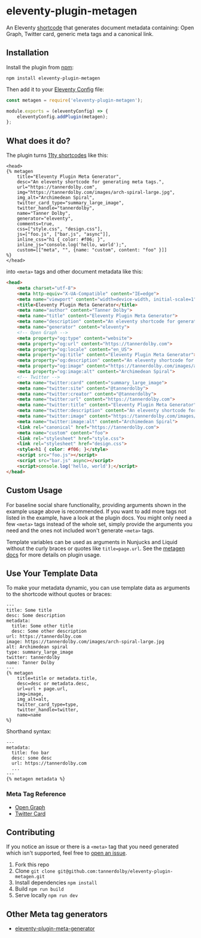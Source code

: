 # eleventy-plugin-metagen
An Eleventy [shortcode](https://www.11ty.dev/docs/shortcodes/) that generates document metadata containing: Open Graph, Twitter card, generic meta tags and a canonical link.

## Installation
Install the plugin from [npm](https://www.npmjs.com/package/eleventy-plugin-metagen):

```
npm install eleventy-plugin-metagen
```

Then add it to your [Eleventy Config](https://www.11ty.dev/docs/config/) file:

```js
const metagen = require('eleventy-plugin-metagen');

module.exports = (eleventyConfig) => {
    eleventyConfig.addPlugin(metagen);
};
```

## What does it do?
The plugin turns [11ty shortcodes](https://www.11ty.dev/docs/shortcodes/) like this:

```nunjucks
<head>
{% metagen
    title="Eleventy Plugin Meta Generator",
    desc="An eleventy shortcode for generating meta tags.",
    url="https://tannerdolby.com",
    img="https://tannerdolby.com/images/arch-spiral-large.jpg",
    img_alt="Archimedean Spiral",
    twitter_card_type="summary_large_image",
    twitter_handle="tannerdolby",
    name="Tanner Dolby",
    generator="eleventy",
    comments=true,
    css=["style.css", "design.css"],
    js=["foo.js", ["bar.js", "async"]],
    inline_css="h1 { color: #f06; }",
    inline_js="console.log('hello, world');",
    custom=[["meta", "", {name: "custom", content: "foo" }]]
%}
</head>
```
into `<meta>` tags and other document metadata like this:

```html
<head>
	<meta charset="utf-8">
    <meta http-equiv="X-UA-Compatible" content="IE=edge">
    <meta name="viewport" content="width=device-width, initial-scale=1">
    <title>Eleventy Plugin Meta Generator</title>
    <meta name="author" content="Tanner Dolby">
    <meta name="title" content="Eleventy Plugin Meta Generator">
    <meta name="description" content="An eleventy shortcode for generating meta tags.">
    <meta name="generator" content="eleventy">
    <!-- Open Graph -->
    <meta property="og:type" content="website">
    <meta property="og:url" content="https://tannerdolby.com">
    <meta property="og:locale" content="en_US">
    <meta property="og:title" content="Eleventy Plugin Meta Generator">
    <meta property="og:description" content="An eleventy shortcode for generating meta tags.">
    <meta property="og:image" content="https://tannerdolby.com/images/arch-spiral-large.jpg">
    <meta property="og:image:alt" content="Archimedean Spiral">
    <!-- Twitter -->
    <meta name="twitter:card" content="summary_large_image">
    <meta name="twitter:site" content="@tannerdolby">
    <meta name="twitter:creator" content="@tannerdolby">
    <meta name="twitter:url" content="https://tannerdolby.com">
    <meta name="twitter:title" content="Eleventy Plugin Meta Generator">
    <meta name="twitter:description" content="An eleventy shortcode for generating meta tags.">
    <meta name="twitter:image" content="https://tannerdolby.com/images/arch-spiral-large.jpg">
    <meta name="twitter:image:alt" content="Archimedean Spiral">
    <link rel="canonical" href="https://tannerdolby.com">
    <meta name="custom" content="foo">
    <link rel="stylesheet" href="style.css">
    <link rel="stylesheet" href="design.css">
    <style>h1 { color: #f06; }</style>
    <script src="foo.js"></script>
    <script src="bar.js" async></script>
    <script>console.log('hello, world');</script>
</head>
```

## Custom Usage
For baseline social share functionality, providing arguments shown in the example usage above is recommended. If you want to add more tags not listed in the example, have a look at the plugin docs. You might only need a few `<meta>` tags instead of the whole set, simply provide the arguments you need and the ones not included won't generate `<meta>` tags.

Template variables can be used as arguments in Nunjucks and Liquid without the curly braces or quotes like `title=page.url`. See the [metagen docs](https://metagendocs.netlify.app/) for more details on plugin usage.

## Use Your Template Data
To make your metadata dynamic, you can use template data as arguments to the shortcode without quotes or braces:

```nunjucks
---
title: Some title
desc: Some description
metadata:
  title: Some other title
  desc: Some other description
url: https://tannerdolby.com
image: https://tannerdolby.com/images/arch-spiral-large.jpg
alt: Archimedean spiral
type: summary_large_image 
twitter: tannerdolby
name: Tanner Dolby
---
{% metagen
    title=title or metadata.title,
    desc=desc or metadata.desc,
    url=url + page.url,
    img=image,
    img_alt=alt,
    twitter_card_type=type,
    twitter_handle=twitter,
    name=name
%}
```

Shorthand syntax:

```njk
---
metadata:
  title: foo bar
  desc: some desc
  url: https://tannerdolby.com
  ...
---
{% metagen metadata %}
```

### Meta Tag Reference
- [Open Graph](https://ogp.me/)
- [Twitter Card](https://developer.twitter.com/en/docs/twitter-for-websites/cards/overview/markup)

## Contributing
If you notice an issue or there is a `<meta>` tag that you need generated which isn't supported, feel free to [open an issue](https://github.com/tannerdolby/eleventy-plugin-metagen/issues).

1. Fork this repo
2. Clone `git clone git@github.com:tannerdolby/eleventy-plugin-metagen.git`
3. Install dependencies `npm install`
4. Build `npm run build`
5. Serve locally `npm run dev`

## Other Meta tag generators
- [eleventy-plugin-meta-generator](https://github.com/Ryuno-Ki/eleventy-plugin-meta-generator)